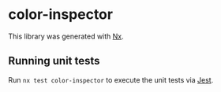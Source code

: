 # color-inspector

This library was generated with [Nx](https://nx.dev).

## Running unit tests

Run `nx test color-inspector` to execute the unit tests via [Jest](https://jestjs.io).
